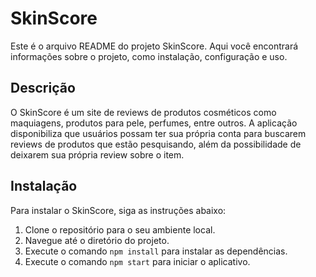 # SkinScore

Este é o arquivo README do projeto SkinScore. Aqui você encontrará informações sobre o projeto, como instalação, configuração e uso.

## Descrição

O SkinScore é um site de reviews de produtos cosméticos como maquiagens, produtos para pele, perfumes, entre outros. A aplicação disponibiliza que usuários possam ter sua própria conta para buscarem reviews de produtos que estão pesquisando, além da possibilidade de deixarem sua própria review sobre o item.

## Instalação

Para instalar o SkinScore, siga as instruções abaixo:

1. Clone o repositório para o seu ambiente local.
2. Navegue até o diretório do projeto.
3. Execute o comando `npm install` para instalar as dependências.
4. Execute o comando `npm start` para iniciar o aplicativo.
